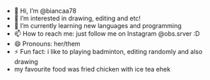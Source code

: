 - 👋 Hi, I’m @biancaa78
- 👀 I’m interested in drawing, editing and etc!
- 🌱 I’m currently learning new languages and programming 
- 📫 How to reach me: just follow me on Instagram @obs.srver :D
- 😄 Pronouns: her/them 
- ⚡ Fun fact: i like to playing badminton, editing randomly and also drawing
- my favourite food was fried chicken with ice tea ehek 

<!---
biancaa78/biancaa78 is a ✨ special ✨ repository because its `README.md` (this file) appears on your GitHub profile.
You can click the Preview link to take a look at your changes.
--->
